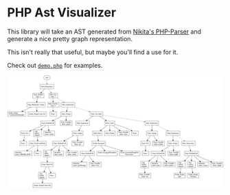 # PHP Ast Visualizer

This library will take an AST generated from [Nikita's PHP-Parser](https://github.com/nikic/PHP-Parser) and generate a nice pretty graph representation.

This isn't really that useful, but maybe you'll find a use for it.

Check out [`demo.php`](demo.php) for examples.

![A demo graphic](demo.png)
